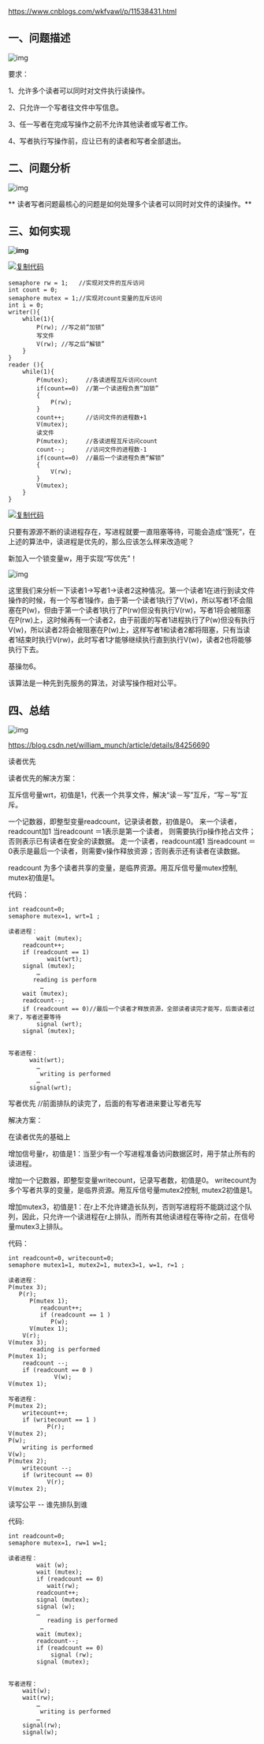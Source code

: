 



https://www.cnblogs.com/wkfvawl/p/11538431.html

## 一、问题描述

![img](https://img2018.cnblogs.com/blog/1358881/201909/1358881-20190918080334036-1429327379.png)

 

 

 要求：

1、允许多个读者可以同时对文件执行读操作。

2、只允许一个写者往文件中写信息。

3、任一写者在完成写操作之前不允许其他读者或写者工作。

4、写者执行写操作前，应让已有的读者和写者全部退出。

## 二、问题分析

![img](https://img2018.cnblogs.com/blog/1358881/201909/1358881-20190918081341239-1961255523.png)

 

 

** 读者写者问题最核心的问题是如何处理多个读者可以同时对文件的读操作。**

 

## 三、如何实现

**![img](https://img2018.cnblogs.com/blog/1358881/201909/1358881-20190918082357374-1257233914.png)**

 

 

[![复制代码](https://common.cnblogs.com/images/copycode.gif)](javascript:void(0);)

```
semaphore rw = 1;   //实现对文件的互斥访问
int count = 0;
semaphore mutex = 1;//实现对count变量的互斥访问
int i = 0;
writer(){
    while(1){
        P(rw); //写之前“加锁”
        写文件
        V(rw); //写之后“解锁”
    }
}
reader (){
    while(1){
        P(mutex);     //各读进程互斥访问count
        if(count==0)  //第一个读进程负责“加锁”
        {
            P(rw);
        }
        count++;      //访问文件的进程数+1
        V(mutex);
        读文件
        P(mutex);     //各读进程互斥访问count
        count--;      //访问文件的进程数-1
        if(count==0)  //最后一个读进程负责“解锁”
        {
            V(rw);
        }
        V(mutex);
    }
}
```

[![复制代码](https://common.cnblogs.com/images/copycode.gif)](javascript:void(0);)

只要有源源不断的读进程存在，写进程就要一直阻塞等待，可能会造成“饿死”，在上述的算法中，读进程是优先的，那么应该怎么样来改造呢？

新加入一个锁变量w，用于实现“写优先”！

![img](https://img2018.cnblogs.com/blog/1358881/201909/1358881-20190918084250171-1423113268.png)

 

这里我们来分析一下读者1->写者1->读者2这种情况。第一个读者1在进行到读文件操作的时候，有一个写者1操作，由于第一个读者1执行了V(w)，所以写者1不会阻塞在P(w)，但由于第一个读者1执行了P(rw)但没有执行V(rw)，写者1将会被阻塞在P(rw)上，这时候再有一个读者2，由于前面的写者1进程执行了P(w)但没有执行V(w)，所以读者2将会被阻塞在P(w)上，这样写者1和读者2都将阻塞，只有当读者1结束时执行V(rw)，此时写者1才能够继续执行直到执行V(w)，读者2也将能够执行下去。

基操勿6。

该算法是一种先到先服务的算法，对读写操作相对公平。

## 四、总结

![img](https://img2018.cnblogs.com/blog/1358881/201909/1358881-20190918085959533-503392286.png)

 



https://blog.csdn.net/william_munch/article/details/84256690

读者优先

读者优先的解决方案：

互斥信号量wrt，初值是1，代表一个共享文件，解决“读－写”互斥，“写－写”互斥。

一个记数器，即整型变量readcount，记录读者数，初值是0。 来一个读者， readcount加1 当readcount ＝1表示是第一个读者， 则需要执行p操作抢占文件；否则表示已有读者在安全的读数据。 走一个读者，readcount减1 当readcount ＝0表示是最后一个读者，则需要v操作释放资源；否则表示还有读者在读数据。

readcount 为多个读者共享的变量，是临界资源。用互斥信号量mutex控制, mutex初值是1。

代码：

    int readcount=0; 
    semaphore mutex=1, wrt=1 ; 
     
    读者进程：
            wait (mutex);
    	readcount++;	
    	if (readcount == 1)
    	       wait(wrt);
    	signal (mutex);
    		…
    	   reading is perform
    		 …
    	wait (mutex);
    	readcount--;
    	if (readcount == 0)//最后一个读者才释放资源，全部读者读完才能写，后面读者过来了，写者还要等待
    		signal (wrt);
    	signal (mutex);


    写者进程：     
          wait(wrt);
    	    …
             writing is performed
    	    …
          signal(wrt);


写者优先  //前面排队的读完了，后面的有写者进来要让写者先写

解决方案：

在读者优先的基础上

增加信号量r，初值是1：当至少有一个写进程准备访问数据区时，用于禁止所有的读进程。

增加一个记数器，即整型变量writecount，记录写者数，初值是0。 writecount为多个写者共享的变量，是临界资源。用互斥信号量mutex2控制, mutex2初值是1。

增加mutex3，初值是1：在r上不允许建造长队列，否则写进程将不能跳过这个队列，因此，只允许一个读进程在r上排队，而所有其他读进程在等待r之前，在信号量mutex3上排队。

代码：

    int readcount=0, writecount=0; 
    semaphore mutex1=1, mutex2=1, mutex3=1, w=1, r=1 ; 
     
    读者进程：
    P(mutex 3);
       P(r);
          P(mutex 1);
             readcount++;
             if (readcount == 1 ) 
                P(w);
          V(mutex 1);
        V(r);
    V(mutex 3);
          reading is performed
    P(mutex 1);
        readcount --;
        if (readcount == 0 )
                 V(w);
    V(mutex 1);
     
    写者进程：     
    P(mutex 2);
        writecount++;
        if (writecount == 1 )
               P(r);
    V(mutex 2);
    P(w);
        writing is performed
    V(w);
    P(mutex 2);
        writecount --;
        if (writecount == 0)
               V(r);
    V(mutex 2); 

读写公平 -- 谁先排队到谁

 

代码:

    int readcount=0; 
    semaphore mutex=1, rw=1 w=1; 
     
    读者进程：
            wait (w);
            wait (mutex);
            if (readcount == 0)
    	       wait(rw);
        	readcount++;	
        	signal (mutex);
            signal (w);
    		…
        	   reading is performed
    		 …
        	wait (mutex);
        	readcount--;
        	if (readcount == 0)
        		signal (rw);
        	signal (mutex);


    写者进程：     
        wait(w);
        wait(rw);
    	    …
             writing is performed
    	    …
        signal(rw);
        signal(w);

